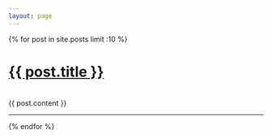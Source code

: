 ```yaml
---
layout: page
---
```

{% for post in site.posts limit :10 %}
  <h1>
    <a href="{{ BASE_PATH }}{{ post.url }}">{{ post.title }}</a>
  </h1>
  <br>
  {{ post.content }}
  <hr>
{% endfor %}

